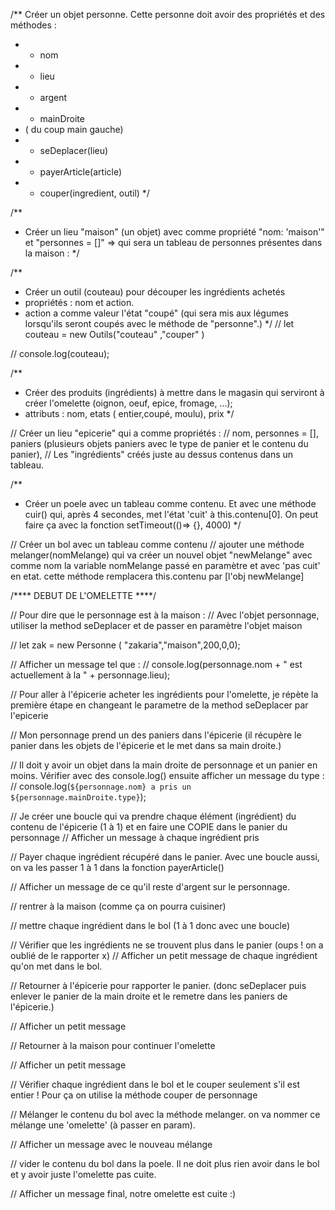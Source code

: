 
/** Créer un objet personne. Cette personne doit avoir des propriétés et des méthodes : 
* - nom
* - lieu
* - argent
* - mainDroite
* ( du coup main gauche)
* - seDeplacer(lieu)
* - payerArticle(article)
* - couper(ingredient, outil)
*/


/**
* Créer un lieu "maison" (un objet) avec comme propriété "nom: 'maison'" et "personnes = []" => qui sera un tableau de personnes présentes dans la maison :
*/


/**
* Créer un outil (couteau) pour découper les ingrédients achetés
* propriétés : nom et action.
* action a comme valeur l'état "coupé" (qui sera mis aux légumes lorsqu'ils seront coupés avec le méthode de "personne".)
*/
// let couteau = new Outils("couteau" ,"couper" )

// console.log(couteau);


/**
 * Créer des produits (ingrédients) à mettre dans le magasin qui serviront à créer l'omelette (oignon, oeuf, epice, fromage, ...);
 * attributs : nom, etats ( entier,coupé, moulu), prix
 */


// Créer un lieu "epicerie" qui a comme propriétés :
// nom, personnes = [], paniers (plusieurs objets paniers avec le type de panier et le contenu du panier),
// Les "ingrédients" créés juste au dessus contenus dans un tableau.

/**
 * Créer un poele avec un tableau comme contenu. Et avec une méthode cuir() qui, après 4 secondes, met l'état 'cuit' à this.contenu[0]. On peut faire ça avec la fonction setTimeout(()=> {}, 4000)
 */


// Créer un bol avec un tableau comme contenu
// ajouter une méthode melanger(nomMelange) qui va créer un nouvel objet "newMelange" avec comme nom la variable nomMelange passé en paramètre et avec 'pas cuit' en etat. cette méthode remplacera this.contenu par [l'obj newMelange]



/**** DEBUT DE L'OMELETTE ****/

// Pour dire que le personnage est à la maison :
// Avec l'objet personnage, utiliser la method seDeplacer et de passer en paramètre l'objet maison

// let zak = new Personne ( "zakaria","maison",200,0,0);


// Afficher un message tel que :
// console.log(personnage.nom + " est actuellement à la " + personnage.lieu);


// Pour aller à l'épicerie acheter les ingrédients pour l'omelette, je répète la première étape en changeant le parametre de la method seDeplacer par l'epicerie


// Mon personnage prend un des paniers dans l'épicerie (il récupère le panier dans les objets de l'épicerie et le met dans sa main droite.)



// Il doit y avoir un objet dans la main droite de personnage et un panier en moins. Vérifier avec des console.log() ensuite afficher un message du type : 
// console.log(`${personnage.nom} a pris un ${personnage.mainDroite.type}`);


// Je créer une boucle qui va prendre chaque élément (ingrédient) du contenu de l'épicerie (1 à 1) et en faire une COPIE dans le panier du personnage
// Afficher un message à chaque ingrédient pris


// Payer chaque ingrédient récupéré dans le panier. Avec une boucle aussi, on va les passer 1 à 1 dans la fonction payerArticle()


// Afficher un message de ce qu'il reste d'argent sur le personnage.


// rentrer à la maison (comme ça on pourra cuisiner)


// mettre chaque ingrédient dans le bol (1 à 1 donc avec une boucle)

// Vérifier que les ingrédients ne se trouvent plus dans le panier (oups ! on a oublié de le rapporter x)
// Afficher un petit message de chaque ingrédient qu'on met dans le bol.

// Retourner à l'épicerie pour rapporter le panier. (donc seDeplacer puis enlever le panier de la main droite et le remetre dans les paniers de l'épicerie.)


// Afficher un petit message

// Retourner à la maison pour continuer l'omelette


// Afficher un petit message

// Vérifier chaque ingrédient dans le bol et le couper seulement s'il est entier ! Pour ça on utilise la méthode couper de personnage



// Mélanger le contenu du bol avec la méthode melanger. on va nommer ce mélange une 'omelette' (à passer en param).


// Afficher un message avec le nouveau mélange


// vider le contenu du bol dans la poele. Il ne doit plus rien avoir dans le bol et y avoir juste l'omelette pas cuite.


// Afficher un message final, notre omelette est cuite :)